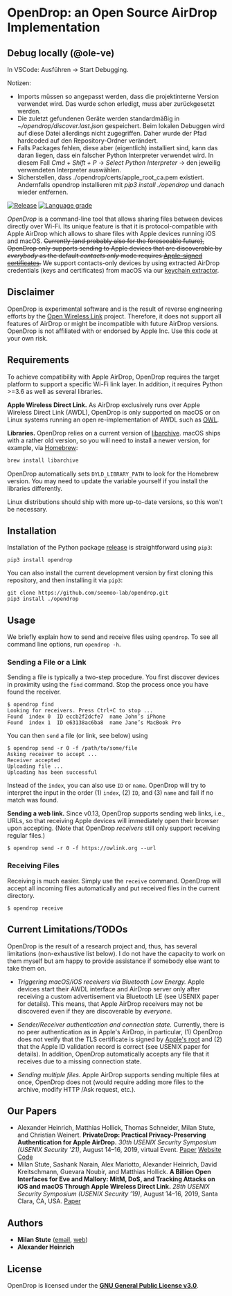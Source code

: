 # OpenDrop: an Open Source AirDrop Implementation

## Debug locally (@ole-ve)
In VSCode: Ausführen -> Start Debugging.

Notizen: 
- Imports müssen so angepasst werden, dass die projektinterne Version verwendet wird. Das wurde schon erledigt, muss aber zurückgesetzt werden.
- Die zuletzt gefundenen Geräte werden standardmäßig in *~/opendrop/discover.last.json* gespeichert. Beim lokalen Debuggen wird auf diese Datei allerdings nicht zugegriffen. Daher wurde der Pfad hardcoded auf den Repository-Ordner verändert.
- Falls Packages fehlen, diese aber (eigentlich) installiert sind, kann das daran liegen, dass ein falscher Python Interpreter verwendet wird. In diesem Fall *Cmd + Shift + P* -> *Select Python Interpreter* -> den jeweilig verwendeten Interpreter auswählen.
- Sicherstellen, dass ./opendrop/certs/apple_root_ca.pem existiert. Andernfalls opendrop installieren mit *pip3 install ./opendrop* und danach wieder entfernen.

[![Release](https://img.shields.io/pypi/v/opendrop?color=%23EC6500&label=release)](https://pypi.org/project/opendrop/)
[![Language grade](https://img.shields.io/lgtm/grade/python/github/seemoo-lab/opendrop?label=code%20quality)](https://lgtm.com/projects/g/seemoo-lab/opendrop/context:python)

*OpenDrop* is a command-line tool that allows sharing files between devices directly over Wi-Fi. Its unique feature is that it is protocol-compatible with Apple AirDrop which allows to share files with Apple devices running iOS and macOS. 
~~Currently (and probably also for the foreseeable future), OpenDrop only supports sending to Apple devices that are discoverable by *everybody* as the default *contacts only* mode requires [Apple-signed certificates](https://www.apple.com/certificateauthority/pdf/Apple_AAI_CPS_v6.1.pdf).~~
We support contacts-only devices by using extracted AirDrop credentials (keys and certificates) from macOS via our [keychain extractor](https://github.com/seemoo-lab/airdrop-keychain-extractor).

## Disclaimer

OpenDrop is experimental software and is the result of reverse engineering efforts by the [Open Wireless Link](https://owlink.org) project.
Therefore, it does not support all features of AirDrop or might be incompatible with future AirDrop versions.
OpenDrop is not affiliated with or endorsed by Apple Inc. Use this code at your own risk.


## Requirements

To achieve compatibility with Apple AirDrop, OpenDrop requires the target platform to support a specific Wi-Fi link layer.
In addition, it requires Python >=3.6 as well as several libraries.

**Apple Wireless Direct Link.**
As AirDrop exclusively runs over Apple Wireless Direct Link (AWDL), OpenDrop is only supported on macOS or on Linux systems running an open re-implementation of AWDL such as [OWL](https://github.com/seemoo-lab/owl).

**Libraries.**
OpenDrop relies on a current version of [libarchive](https://www.libarchive.org).
macOS ships with a rather old version, so you will need to install a newer version, for example, via [Homebrew](https://brew.sh):
```bash
brew install libarchive
```
OpenDrop automatically sets `DYLD_LIBRARY_PATH` to look for the Homebrew version. You may need to update the variable yourself if you install the libraries differently.

Linux distributions should ship with more up-to-date versions, so this won't be necessary.


## Installation 

Installation of the Python package [release](https://pypi.org/project/opendrop/) is straightforward using `pip3`:
```
pip3 install opendrop
```

You can also install the current development version by first cloning this repository, and then installing it via `pip3`:
```
git clone https://github.com/seemoo-lab/opendrop.git
pip3 install ./opendrop
```


## Usage

We briefly explain how to send and receive files using `opendrop`.
To see all command line options, run `opendrop -h`.

### Sending a File or a Link

Sending a file is typically a two-step procedure. You first discover devices in proximity using the `find` command.
Stop the process once you have found the receiver.
```
$ opendrop find
Looking for receivers. Press Ctrl+C to stop ...
Found  index 0  ID eccb2f2dcfe7  name John’s iPhone
Found  index 1  ID e63138ac6ba8  name Jane’s MacBook Pro
```
You can then `send` a file (or link, see below) using 
```
$ opendrop send -r 0 -f /path/to/some/file
Asking receiver to accept ...
Receiver accepted
Uploading file ...
Uploading has been successful
```
Instead of the `index`, you can also use `ID` or `name`.
OpenDrop will try to interpret the input in the order (1) `index`, (2) `ID`, and (3) `name` and fail if no match was found.

**Sending a web link.** Since v0.13, OpenDrop supports sending web links, i.e., URLs, so that receiving Apple devices will immediately open their browser upon accepting. 
(Note that OpenDrop _receivers_ still only support receiving regular files.)

```
$ opendrop send -r 0 -f https://owlink.org --url
```

### Receiving Files

Receiving is much easier. Simply use the `receive` command. OpenDrop will accept all incoming files automatically and put received files in the current directory.
```
$ opendrop receive
```


## Current Limitations/TODOs

OpenDrop is the result of a research project and, thus, has several limitations (non-exhaustive list below). I do not have the capacity to work on them myself but am happy to provide assistance if somebody else want to take them on.

* *Triggering macOS/iOS receivers via Bluetooth Low Energy.* Apple devices start their AWDL interface and AirDrop server only after receiving a custom advertisement via Bluetooth LE (see USENIX paper for details). This means, that Apple AirDrop receivers may not be discovered even if they are discoverable by *everyone*.

* *Sender/Receiver authentication and connection state.* Currently, there is no peer authentication as in Apple's AirDrop, in particular, (1) OpenDrop does not verify that the TLS certificate is signed by [Apple's root](opendrop/certs/apple_root_ca.pem) and (2) that the Apple ID validation record is correct (see USENIX paper for details). In addition, OpenDrop automatically accepts any file that it receives due to a missing connection state.

* *Sending multiple files.* Apple AirDrop supports sending multiple files at once, OpenDrop does not (would require adding more files to the archive, modify HTTP /Ask request, etc.).


## Our Papers

* Alexander Heinrich, Matthias Hollick, Thomas Schneider, Milan Stute, and Christian Weinert. **PrivateDrop: Practical Privacy-Preserving Authentication for Apple AirDrop.** *30th USENIX Security Symposium (USENIX Security ’21)*, August 14–16, 2019, virtual Event. [Paper](https://www.usenix.org/conference/usenixsecurity21/presentation/heinrich) [Website](https://privatedrop.github.io) [Code](https://github.com/seemoo-lab/privatedrop)
* Milan Stute, Sashank Narain, Alex Mariotto, Alexander Heinrich, David Kreitschmann, Guevara Noubir, and Matthias Hollick. **A Billion Open Interfaces for Eve and Mallory: MitM, DoS, and Tracking Attacks on iOS and macOS Through Apple Wireless Direct Link.** *28th USENIX Security Symposium (USENIX Security ’19)*, August 14–16, 2019, Santa Clara, CA, USA. [Paper](https://www.usenix.org/conference/usenixsecurity19/presentation/stute)


## Authors

* **Milan Stute** ([email](mailto:mstute@seemoo.tu-darmstadt.de), [web](https://seemoo.de/mstute))
* **Alexander Heinrich**


## License

OpenDrop is licensed under the [**GNU General Public License v3.0**](LICENSE).
